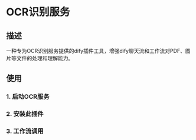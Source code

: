 # OCR识别服务

## 描述
一种专为OCR识别服务提供的dify插件工具，增强dify聊天流和工作流对PDF、图片等文件的处理和理解能力。

## 使用

### 1. 启动OCR服务

### 2. 安装此插件

### 3. 工作流调用